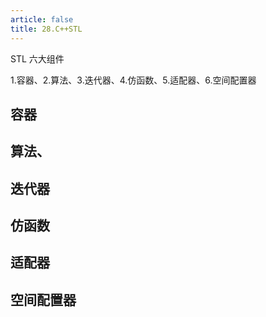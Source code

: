 ```yaml
---
article: false
title: 28.C++STL
---
```



STL 六大组件

1.容器、2.算法、3.迭代器、4.仿函数、5.适配器、6.空间配置器


## 容器






## 算法、


## 迭代器





## 仿函数



## 适配器



## 空间配置器













